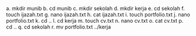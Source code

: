a. mkdir munib
b. cd munib
c. mkdir sekolah
d. mkdir kerja
e. cd sekolah
f. touch ijazah.txt
g. nano ijazah.txt
h. cat ijazah.txt
i. touch portfolio.txt
j. nano portfolio.txt
k. cd .. 
l. cd kerja
m. touch cv.txt
n. nano cv.txt
o. cat cv.txt
p. cd ..
q. cd sekolah
r. mv portfolio.txt ../kerja